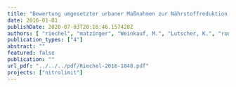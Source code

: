 ```yaml
---
title: "Bewertung umgesetzter urbaner Maßnahmen zur Nährstoffreduktion. NITROLIMIT 2, Gemeinsamer Ergebnisbericht, Kap. 3.1.2"
date: 2016-01-01
publishDate: 2020-07-03T20:16:46.157428Z
authors: [ "riechel", "matzinger", "Weinkauf, M.", "Lutscher, K.", "rouault" ]
publication_types: ["4"]
abstract: ""
featured: false
publication: ""
url_pdf: "../../../pdf/Riechel-2016-1048.pdf"
projects: ["nitrolimit"]
---
```


